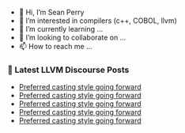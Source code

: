 - 👋 Hi, I’m Sean Perry
- 👀 I’m interested in compilers (c++, COBOL, llvm)
- 🌱 I’m currently learning ...
- 💞️ I’m looking to collaborate on ...
- 📫 How to reach me ...

<!---
s66perry/s66perry is a ✨ special ✨ repository because its `README.md` (this file) appears on your GitHub profile.
You can click the Preview link to take a look at your changes.
--->
### 📕 Latest LLVM Discourse Posts

<!-- DISCOURSE-LLVM:START -->
- [Preferred casting style going forward](https://discourse.llvm.org/t/preferred-casting-style-going-forward/68443#post_14)
- [Preferred casting style going forward](https://discourse.llvm.org/t/preferred-casting-style-going-forward/68443#post_13)
- [Preferred casting style going forward](https://discourse.llvm.org/t/preferred-casting-style-going-forward/68443#post_12)
- [Preferred casting style going forward](https://discourse.llvm.org/t/preferred-casting-style-going-forward/68443#post_11)
- [Preferred casting style going forward](https://discourse.llvm.org/t/preferred-casting-style-going-forward/68443#post_10)
<!-- DISCOURSE-LLVM:END -->
